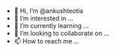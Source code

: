 - 👋 Hi, I’m @ankushteotia
- 👀 I’m interested in ...
- 🌱 I’m currently learning ...
- 💞️ I’m looking to collaborate on ...
- 📫 How to reach me ...

<!---
ankushteotia/ankushteotia is a ✨ special ✨ repository because its `README.md` (this file) appears on your GitHub profile.
You can click the Preview link to take a look at your changes.
--->
